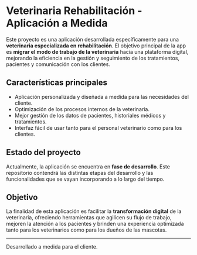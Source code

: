 # Veterinaria Rehabilitación - Aplicación a Medida

Este proyecto es una aplicación desarrollada específicamente para una **veterinaria especializada en rehabilitación**. El objetivo principal de la app es **migrar el modo de trabajo de la veterinaria** hacia una plataforma digital, mejorando la eficiencia en la gestión y seguimiento de los tratamientos, pacientes y comunicación con los clientes.

## Características principales

- Aplicación personalizada y diseñada a medida para las necesidades del cliente.
- Optimización de los procesos internos de la veterinaria.
- Mejor gestión de los datos de pacientes, historiales médicos y tratamientos.
- Interfaz fácil de usar tanto para el personal veterinario como para los clientes.

## Estado del proyecto

Actualmente, la aplicación se encuentra en **fase de desarrollo**. Este repositorio contendrá las distintas etapas del desarrollo y las funcionalidades que se vayan incorporando a lo largo del tiempo.

## Objetivo

La finalidad de esta aplicación es facilitar la **transformación digital** de la veterinaria, ofreciendo herramientas que agilicen su flujo de trabajo, mejoren la atención a los pacientes y brinden una experiencia optimizada tanto para los veterinarios como para los dueños de las mascotas.

---
Desarrollado a medida para el cliente.
